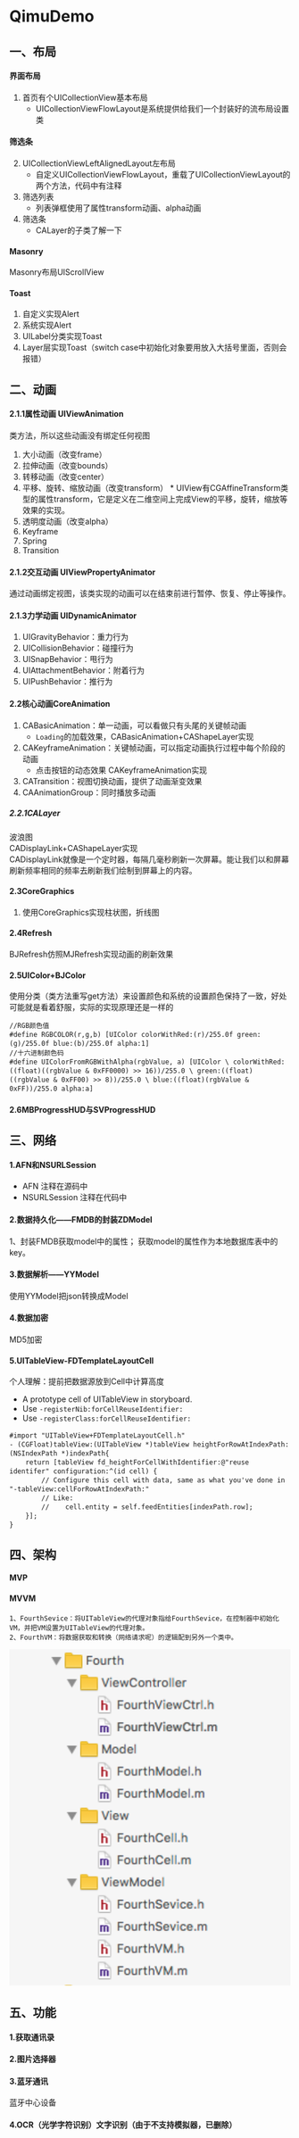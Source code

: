 # QimuDemo


## 一、布局

#### 界面布局
1. 首页有个UICollectionView基本布局
    * UICollectionViewFlowLayout是系统提供给我们一个封装好的流布局设置类
    
#### 筛选条
2. UICollectionViewLeftAlignedLayout左布局
    * 自定义UICollectionViewFlowLayout，重载了UICollectionViewLayout的两个方法，代码中有注释
3. 筛选列表
    * 列表弹框使用了属性transform动画、alpha动画
4. 筛选条
    * CALayer的子类了解一下

#### Masonry
Masonry布局UIScrollView

#### Toast
1. 自定义实现Alert</br>
2. 系统实现Alert</br>
3. UILabel分类实现Toast</br>
4. Layer层实现Toast（switch case中初始化对象要用放入大括号里面，否则会报错）</br>



## 二、动画
#### 2.1.1属性动画 UIViewAnimation
类方法，所以这些动画没有绑定任何视图
1. 大小动画（改变frame）
2. 拉伸动画（改变bounds）
3. 转移动画（改变center）
4. 平移、旋转、缩放动画（改变transform）
        * UIView有CGAffineTransform类型的属性transform，它是定义在二维空间上完成View的平移，旋转，缩放等效果的实现。
5. 透明度动画（改变alpha）
6. Keyframe
7. Spring
8. Transition

#### 2.1.2交互动画 UIViewPropertyAnimator
通过动画绑定视图，该类实现的动画可以在结束前进行暂停、恢复、停止等操作。

#### 2.1.3力学动画 UIDynamicAnimator

1. UIGravityBehavior：重力行为
2. UICollisionBehavior：碰撞行为
3. UISnapBehavior：甩行为
4. UIAttachmentBehavior：附着行为
5. UIPushBehavior：推行为

#### 2.2核心动画CoreAnimation
1. CABasicAnimation：单一动画，可以看做只有头尾的关键帧动画
    *  `Loading`的加载效果，CABasicAnimation+CAShapeLayer实现
2. CAKeyframeAnimation：关键帧动画，可以指定动画执行过程中每个阶段的动画
    * 点击按钮的动态效果
        CAKeyframeAnimation实现
3. CATransition：视图切换动画，提供了动画渐变效果
4. CAAnimationGroup：同时播放多动画


##### 2.2.1CALayer
波浪图</br>
CADisplayLink+CAShapeLayer实现<br/>
CADisplayLink就像是一个定时器，每隔几毫秒刷新一次屏幕。能让我们以和屏幕刷新频率相同的频率去刷新我们绘制到屏幕上的内容。


#### 2.3CoreGraphics
1. 使用CoreGraphics实现柱状图，折线图</br>


#### 2.4Refresh
BJRefresh仿照MJRefresh实现动画的刷新效果</br>


#### 2.5UIColor+BJColor
使用分类（类方法重写get方法）来设置颜色和系统的设置颜色保持了一致，好处可能就是看着舒服，实际的实现原理还是一样的
``` objc
//RGB颜色值
#define RGBCOLOR(r,g,b) [UIColor colorWithRed:(r)/255.0f green:(g)/255.0f blue:(b)/255.0f alpha:1]
//十六进制颜色码
#define UIColorFromRGBWithAlpha(rgbValue, a) [UIColor \ colorWithRed:((float)((rgbValue & 0xFF0000) >> 16))/255.0 \ green:((float)((rgbValue & 0xFF00) >> 8))/255.0 \ blue:((float)(rgbValue & 0xFF))/255.0 alpha:a]
```

#### 2.6MBProgressHUD与SVProgressHUD




## 三、网络
#### 1.AFN和NSURLSession
- AFN
注释在源码中
- NSURLSession
注释在代码中

#### 2.数据持久化——FMDB的封装ZDModel
1、封装FMDB获取model中的属性；
获取model的属性作为本地数据库表中的key。

#### 3.数据解析——YYModel
使用YYModel把json转换成Model


#### 4.数据加密
MD5加密

#### 5.UITableView-FDTemplateLayoutCell
个人理解：提前把数据源放到Cell中计算高度
- A prototype cell of UITableView in storyboard.
- Use `-registerNib:forCellReuseIdentifier:` 
- Use `-registerClass:forCellReuseIdentifier:`

``` objc
#import "UITableView+FDTemplateLayoutCell.h"
- (CGFloat)tableView:(UITableView *)tableView heightForRowAtIndexPath:(NSIndexPath *)indexPath{
    return [tableView fd_heightForCellWithIdentifier:@"reuse identifer" configuration:^(id cell) {
        // Configure this cell with data, same as what you've done in "-tableView:cellForRowAtIndexPath:"
        // Like:
        //    cell.entity = self.feedEntities[indexPath.row];
    }];
}
```



## 四、架构
#### MVP

#### MVVM
```
1、FourthSevice：将UITableView的代理对象指给FourthSevice，在控制器中初始化VM，并把VM设置为UITableView的代理对象。
2、FourthVM：将数据获取和转换（网络请求呢）的逻辑配到另外一个类中。
```
![MVVM文件结构](https://github.com/Braindie/BJMOOCDemo/blob/master/%E5%9B%BE%E7%89%87/MVVM.png)





## 五、功能
#### 1.获取通讯录

#### 2.图片选择器 

#### 3.蓝牙通讯
蓝牙中心设备

#### 4.OCR（光学字符识别）文字识别（由于不支持模拟器，已删除）




